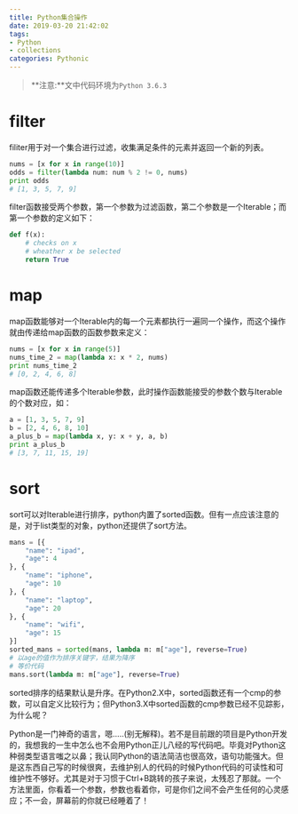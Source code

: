 ```yaml
---
title: Python集合操作
date: 2019-03-20 21:42:02
tags: 
- Python
- collections
categories: Pythonic
---
```


> **注意:**文中代码环境为`Python 3.6.3`

# filter

filiter用于对一个集合进行过滤，收集满足条件的元素并返回一个新的列表。

```python
nums = [x for x in range(10)]
odds = filter(lambda num: num % 2 != 0, nums)
print odds
# [1, 3, 5, 7, 9]
```

filter函数接受两个参数，第一个参数为过滤函数，第二个参数是一个Iterable；而第一个参数的定义如下：

```python
def f(x):
    # checks on x
    # wheather x be selected
    return True
```

# map

map函数能够对一个Iterable内的每一个元素都执行一遍同一个操作，而这个操作就由传递给map函数的函数参数来定义：

```python
nums = [x for x in range(5)]
nums_time_2 = map(lambda x: x * 2, nums)
print nums_time_2
# [0, 2, 4, 6, 8]
```

map函数还能传递多个Iterable参数，此时操作函数能接受的参数个数与Iterable的个数对应，如：

```python
a = [1, 3, 5, 7, 9]
b = [2, 4, 6, 8, 10]
a_plus_b = map(lambda x, y: x + y, a, b)
print a_plus_b
# [3, 7, 11, 15, 19]
```

# sort

sort可以对Iterable进行排序，python内置了sorted函数。但有一点应该注意的是，对于list类型的对象，python还提供了sort方法。

```python
mans = [{
    "name": "ipad",
    "age": 4
}, {
    "name": "iphone",
    "age": 10
}, {
    "name": "laptop",
    "age": 20
}, {
    "name": "wifi",
    "age": 15
}]
sorted_mans = sorted(mans, lambda m: m["age"], reverse=True)
# 以age的值作为排序关键字，结果为降序
# 等价代码
mans.sort(lambda m: m["age"], reverse=True)
```

sorted排序的结果默认是升序。在Python2.X中，sorted函数还有一个cmp的参数，可以自定义比较行为；但Python3.X中sorted函数的cmp参数已经不见踪影，为什么呢？

Python是一门神奇的语言，嗯.....(别无解释)。若不是目前跟的项目是Python开发的，我想我的一生中怎么也不会用Python正儿八经的写代码吧。毕竟对Python这种弱类型语言嗤之以鼻；我认同Python的语法简洁也很高效，语句功能强大。但是这东西自己写的时候很爽，去维护别人的代码的时候Python代码的可读性和可维护性不够好。尤其是对于习惯于Ctrl+B跳转的孩子来说，太残忍了那就。一个方法里面，你看着一个参数，参数也看着你，可是你们之间不会产生任何的心灵感应；不一会，屏幕前的你就已经睡着了！

